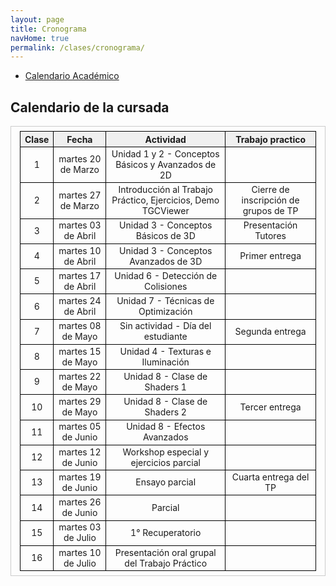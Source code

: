 ```yaml
---
layout: page
title: Cronograma
navHome: true
permalink: /clases/cronograma/
---
```


<style>

table {
  border-collapse: collapse;
  border-spacing: 0;
  font-size: 1em;
  border: 1px solid #CCC;
  margin: 0;
  padding: 0.5em 1em;
}

th {
 font-weight: bold;
  background-color: #F0F0F0;
  border:1px solid #000000;
}

td{
    border:1px solid #000000;
}

</style>

* [Calendario Académico](https://www.frba.utn.edu.ar/es/calendario-academico/)

## Calendario de la cursada

| Clase | Fecha               | Actividad    | Trabajo practico  |
|:-----:|:-------------------:|:------------:|:-----------------:|
|  1    | martes 20 de Marzo | Unidad 1 y 2 - Conceptos Básicos y Avanzados de 2D | |
|  2    | martes 27 de Marzo | Introducción al Trabajo Práctico, Ejercicios, Demo TGCViewer | Cierre de inscripción de grupos de TP|
|  3    | martes 03 de Abril | Unidad 3 - Conceptos Básicos de 3D | Presentación Tutores|
|  4    | martes 10 de Abril | Unidad 3 - Conceptos Avanzados de 3D | Primer entrega|
|  5    | martes 17 de Abril | Unidad 6 - Detección de Colisiones ||
|  6    | martes 24 de Abril | Unidad 7 - Técnicas de Optimización ||
|  7    | martes 08 de Mayo | Sin actividad - Día del estudiante | Segunda entrega|
|  8    | martes 15 de Mayo | Unidad 4 - Texturas e Iluminación ||
|  9    | martes 22 de Mayo  | Unidad 8 - Clase de Shaders 1 ||
| 10    | martes 29 de Mayo  | Unidad 8 - Clase de Shaders 2 | Tercer entrega|
| 11    | martes 05 de Junio  | Unidad 8 - Efectos Avanzados ||
| 12    | martes 12 de Junio | Workshop especial y ejercicios parcial ||
| 13    | martes 19 de Junio | Ensayo parcial | Cuarta entrega del TP|
| 14    | martes 26 de Junio | Parcial ||
| 15    | martes 03 de Julio | 1° Recuperatorio ||
| 16    | martes 10 de Julio | Presentación oral grupal del Trabajo Práctico ||
